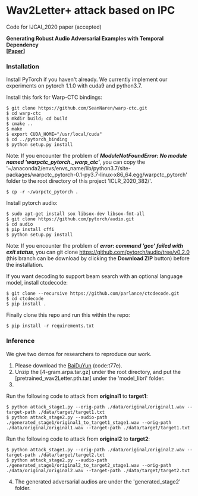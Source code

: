 # Wav2Letter+ attack based on IPC 
Code for IJCAI_2020 paper (accepted)

**Generating Robust Audio Adversarial Examples with Temporal Dependency** <br />
**[[Paper](https://www.ijcai.org/Proceedings/2020/0438.pdf)]** <br />

### Installation
Install PyTorch if you haven't already. We currently implement our experiments on pytorch 1.1.0 with cuda9 and python3.7.

Install this fork for Warp-CTC bindings:

    $ git clone https://github.com/SeanNaren/warp-ctc.git
    $ cd warp-ctc
    $ mkdir build; cd build
    $ cmake ..
    $ make
    $ export CUDA_HOME="/usr/local/cuda"
    $ cd ../pytorch_binding
    $ python setup.py install

Note: If you encounter the problem of ***ModuleNotFoundError: No module named 'warpctc_pytorch._warp_ctc'***, you can copy the '~/anaconda2/envs/envs_name/lib/python3.7/site-packages/warpctc_pytorch-0.1-py3.7-linux-x86_64.egg/warpctc_pytorch' folder to the root directory of this project 'ICLR_2020_382/'.

    $ cp -r ~/warpctc_pytorch .

Install pytorch audio:

    $ sudo apt-get install sox libsox-dev libsox-fmt-all
    $ git clone https://github.com/pytorch/audio.git
    $ cd audio
    $ pip install cffi
    $ python setup.py install

Note: If you encounter the problem of ***error: command 'gcc' failed with exit status***, you can git clone https://github.com/pytorch/audio/tree/v0.2.0 (this branch can be download by clicking the **Download ZIP** button) before the installation.

If you want decoding to support beam search with an optional language model, install ctcdecode:

    $ git clone --recursive https://github.com/parlance/ctcdecode.git
    $ cd ctcdecode
    $ pip install .

Finally clone this repo and run this within the repo:

    $ pip install -r requirements.txt

### Inference 
We give two demos for researchers to reproduce our work.
1. Please download the [BaiDuYun](https://pan.baidu.com/s/1ZphnJK_LIS-pyVhPywfqCA) (code:t77e).
2. Unzip the [4-gram.arpa.tar.gz] under the root directory, and put the [pretrained_wav2Letter.pth.tar] under the 'model_libri' folder.
3. 
Run the following code to attack from **original1** to **target1**:

    $ python attack_stage1.py --orig-path ./data/original/original1.wav --target-path ./data/target/target1.txt
    $ python attack_stage2.py --audio-path ./generated_stage1/original1_to_target1_stage1.wav --orig-path ./data/original/original1.wav --target-path ./data/target/target1.txt

Run the following code to attack from **original2** to **target2**:

    $ python attack_stage1.py --orig-path ./data/original/original2.wav --target-path ./data/target/target2.txt
    $ python attack_stage2.py --audio-path ./generated_stage1/original2_to_target2_stage1.wav --orig-path ./data/original/original2.wav --target-path ./data/target/target2.txt 
4. The generated adversarial audios are under the 'generated_stage2' folder.
